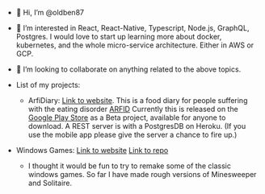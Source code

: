 - 👋 Hi, I’m @oldben87
- 👀 I’m interested in React, React-Native, Typescript, Node.js, GraphQL, Postgres. I would love to start up learning more about docker, kubernetes, and the whole micro-service architecture. Either in AWS or GCP.
- 💞️ I’m looking to collaborate on anything related to the above topics. 

- List of my projects:
  - ArfiDiary: [Link to website](https://www.arfidiary.co.uk).
  This is a food diary for people suffering with the eating disorder [ARFID](https://www.beateatingdisorders.org.uk/get-information-and-support/about-eating-disorders/types/arfid/)
  Currently this is released on the [Google Play Store](https://play.google.com/store/apps/details?id=com.arfid&gl=GB) as a Beta project, available for anyone to download.
  A REST server is with a PostgresDB on Heroku. (If you use the mobile app please give the server a chance to fire up.)

- Windows Games: [Link to website](https://windows-games.herokuapp.com) [Link to repo](https://github.com/oldben87/windows-games)
  - I thought it would be fun to try to remake some of the classic windows games. So far I have made rough versions of Minesweeper and Solitaire.
   
  
